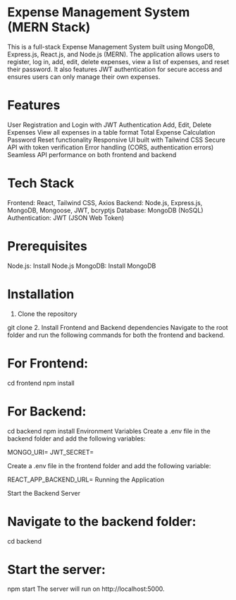 # Expense Management System (MERN Stack)
This is a full-stack Expense Management System built using MongoDB, Express.js, React.js, and Node.js (MERN). The application allows users to register, log in, add, edit, delete expenses, view a list of expenses, and reset their password. It also features JWT authentication for secure access and ensures users can only manage their own expenses.

# Features
User Registration and Login with JWT Authentication
Add, Edit, Delete Expenses
View all expenses in a table format
Total Expense Calculation
Password Reset functionality
Responsive UI built with Tailwind CSS
Secure API with token verification
Error handling (CORS, authentication errors)
Seamless API performance on both frontend and backend

# Tech Stack
Frontend: React, Tailwind CSS, Axios
Backend: Node.js, Express.js, MongoDB, Mongoose, JWT, bcryptjs
Database: MongoDB (NoSQL)
Authentication: JWT (JSON Web Token)

# Prerequisites
Node.js: Install Node.js
MongoDB: Install MongoDB


# Installation
1. Clone the repository

git clone <your-repo-url>
2. Install Frontend and Backend dependencies
Navigate to the root folder and run the following commands for both the frontend and backend.

# For Frontend:
cd frontend
npm install

# For Backend:
cd backend
npm install
Environment Variables
Create a .env file in the backend folder and add the following variables:


MONGO_URI=<Your MongoDB URI>
JWT_SECRET=<Your JWT Secret>

Create a .env file in the frontend folder and add the following variable:

REACT_APP_BACKEND_URL=<Your Backend URL>
Running the Application

Start the Backend Server
# Navigate to the backend folder:
cd backend

# Start the server:

npm start
The server will run on http://localhost:5000.